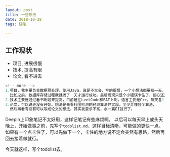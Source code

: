 ```yaml
---
layout: post
title: 一些想法
date: 2018-10-28
tags: 随笔

---
```


## 工作现状
* 项目, 进展很慢
* 技术, 提高有限
* 论文, 看不进去
```c
<!-- more -->
1.项目，我主要负责数据预处理，使用Java，真是不太会，写的很慢，一个小想法都要搞一天。
  比如之前，数据库存储过程我就搞了一天才运行成功。最后发现只是个小错误卡住了，细心还是很重要的。
2.技术主要是通过看书刷题来提高，目前是在LeetCode和PAT上刷，语言主要是C++，每天各1-2道，刷的还是很慢的，无奈技术太差。
3.论文，可以说还没有开始。想法是先看社团检测的经典算法并实现，至少弄懂各个算法，
  然后再看有没有可以写成论文的想法，其实我要求不高，水一篇EI就行了。
```
Deepin上印象笔记不太好用，这样记笔记有些麻烦啊。
以后可以每天早上或头天晚上，开始做事之前，先写个`todolist.md`，这样目标清晰，可能做的更快一点。
如果有一个点卡住了，可以先做下一个，卡住的地方说不定会突然有思路，然后再回去接着做就行。

今天就这样，写个todolist去。

